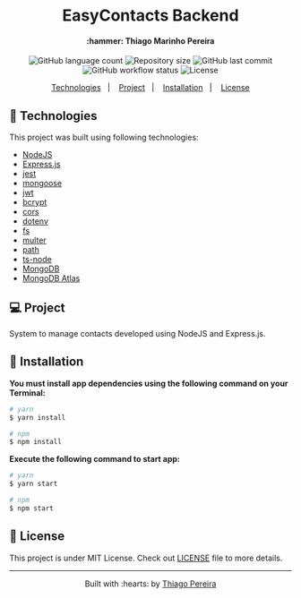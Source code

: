 <h1 align="center">
	EasyContacts Backend
</h1>

<h4 align="center">
	:hammer: Thiago Marinho Pereira
</h4>

<p align="center">
<img alt="GitHub language count" src="https://img.shields.io/github/languages/count/ThiagoPereiraUFV/EasyContacts-backend">

<img alt="Repository size" src="https://img.shields.io/github/repo-size/ThiagoPereiraUFV/EasyContacts-backend">

<img alt="GitHub last commit" src="https://img.shields.io/github/last-commit/ThiagoPereiraUFV/EasyContacts-backend">

<img alt="GitHub workflow status" src="https://img.shields.io/github/workflow/status/ThiagoPereiraUFV/EasyContacts-backend/Tests">

<img alt="License" src="https://img.shields.io/badge/license-MIT-brightgreen">
</p>

<p align="center">
	<a href="#rocket-technologies">Technologies</a>&nbsp;&nbsp;&nbsp;|&nbsp;&nbsp;&nbsp;
	<a href="#computer-project">Project</a>&nbsp;&nbsp;&nbsp;|&nbsp;&nbsp;&nbsp;
	<a href="#wrench-installation">Installation</a>&nbsp;&nbsp;&nbsp;|&nbsp;&nbsp;&nbsp;
	<a href="#memo-license">License</a>
</p>

## :rocket: Technologies

This project was built using following technologies:

- [NodeJS](https://nodejs.org/)
- [Express.js](https://expressjs.com/)
- [jest](https://jestjs.io/)
- [mongoose](https://mongoosejs.com/)
- [jwt](https://jwt.io/)
- [bcrypt](https://yarnpkg.com/package/bcrypt)
- [cors](https://yarnpkg.com/package/cors)
- [dotenv](https://yarnpkg.com/package/dotenv)
- [fs](https://yarnpkg.com/package/fs)
- [multer](https://yarnpkg.com/package/multer)
- [path](https://yarnpkg.com/package/path)
- [ts-node](https://yarnpkg.com/package/ts-node)
- [MongoDB](https://www.mongodb.com/)
- [MongoDB Atlas](https://www.mongodb.com/cloud/atlas/)

## :computer: Project

System to manage contacts developed using NodeJS and Express.js.

## :wrench: Installation

__You must install app dependencies using the following command on your Terminal:__

```bash
# yarn
$ yarn install

# npm
$ npm install
```

__Execute the following command to start app:__

```bash
# yarn
$ yarn start

# npm
$ npm start
```

## :memo: License

This project is under MIT License. Check out [LICENSE](LICENSE) file to more details.

---

<p align="center">
	Built with :hearts: by <a href="https://github.com/ThiagoPereiraUFV" target="_blank">Thiago Pereira</a>
</p>